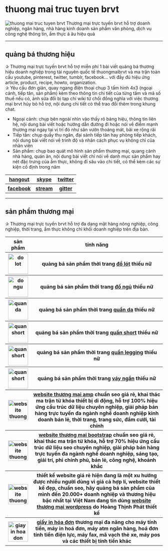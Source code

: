 # thuong mai truc tuyen brvt
<img alt="thuong mai truc tuyen brvt" src="https://thuongmaitructuyenbrvt.imfast.io/anhthuongmai/bandothuongmaibrvt.jpg">
Thương mại trực tuyến brvt hỗ trợ doanh nghiệp, ngân hàng, nhà hàng kinh doanh sản phẩm văn phòng, dịch vụ công nghệ thông tin, ẩm thực á âu hiệu quả

<hr>

## quảng bá thương hiệu
&#10032; Thương mại trực tuyến brvt hỗ trợ miễn phí 1 bài viết quảng bá thương hiệu doanh nghiệp trong tài nguyên quốc tế thuongmaibrvt và ma trận toàn cầu youtube, pinterest, twitter, tumblr, facebook... với đầy đủ hiệu ứng article, product, recipe, howto, organization.<br>
&#10032; Yêu cầu đơn giản, quay ngang điện thoại chụp 3 tấm hình 4x3 (ngoại cảnh, tiếp tân, sản phẩm) kèm theo thông tin chi tiết của từng tấm và mã số thuế nếu có, ảnh sửa đổi bị tạp chí wiki từ chối đồng nghĩa với việc thương mại brvt hủy bỏ hỗ trợ, nội dung chi tiết có thể trao đổi thêm trong khung chat.<br>
<ul>
<li>Ngoại cảnh: chụp bên ngoài nhìn vào thấy rõ bảng hiệu, thông tin liên hệ, nội dung bài viết hoặc hướng dẫn đường đi hoặc nói về điểm mạnh thương mại ngay tại vị trí đó như sân vườn thoáng mát, bãi xe rộng rãi</li>
<li>Tiếp tân: chụp quầy thu ngân, đại sảnh tiếp tân hay phòng tiếp khách, nội dung bài viết nói về trình độ và nhân cách phục vụ không chỉ của nhân viên</li>
<li>Sản phẩm: chụp bao quát mô hình sản phẩm thương mại, quang cảnh nhà hàng, quán ăn, nội dung bài viết chỉ nói về danh mục sản phẩm hay nét đặc trưng của ẩm thực, không đi sâu vào chi tiết, có thể kèm các sự kiện cố định trong năm</li>
</ul>
<table style="width:100%;">
<tr>
<th><a href="https://hangouts.google.com/call/hqgbfrzomzcgjnfm6mupnqmq3ae" target="_blank">hangout</a></th>
<th><a href="https://join.skype.com/nFE0GoIAszSa" target="_blank">skype</a></th>
<th><a href="https://twitter.com/messages/compose?recipient_id=1226715199664615426&text=H%E1%BB%97%20tr%E1%BB%A3:%20" target="_blank">twitter</a></th>
</tr>
<tr>
<th><a href="https://m.me/thuongmaigithub" target="_blank">facebook</a></th>
<th><a href="https://www.youtube.com/watch?v=tzdC3wWVmIQ" target="_blank">stream</a></th>
<th><a href="https://gitter.im/thuong-mai-brvt/community?utm_source=badge&utm_medium=badge&utm_campaign=pr-badge" target="_blank">gitter</a></th>
</tr>
</table>

<hr>

## sản phẩm thương mại
&#10032; Thương mại trực tuyến brvt hỗ trợ đa dạng mặt hàng nông nghiệp, công nghiệp, thời trang, ẩm thực không chỉ khối doanh nghiệp trên địa bàn.
<table style="width:100%;">
<tr>
<th>sản phẩm</th>
<th>tính năng</th>
</tr>
<tr>
<th><img alt="do lot" src="https://thuongmaitructuyenbrvt.imfast.io/anhthuongmai/anhtintucthuongmai/dolot.jpg" width="64px" height="64px"></th>
<th>quảng bá sản phẩm thời trang <a href="https://www.pinterest.com/pin/826832812826087876/" target="_blank" title="đồ lót">đồ lót</a> thiếu nữ</th>
</tr>
<tr>
<th><img alt="do ngu" src="https://thuongmaitructuyenbrvt.imfast.io/anhthuongmai/anhtintucthuongmai/dongu.jpg" width="64px" height="64px"></th>
<th>quảng bá sản phẩm thời trang <a href="https://www.pinterest.com/pin/826832812826087265/" target="_blank" title="đồ ngủ">đồ ngủ</a> thiếu nữ</th>
</tr>
<tr>
<th><img alt="quan da" src="https://thuongmaitructuyenbrvt.imfast.io/anhthuongmai/anhtintucthuongmai/quanda.jpg" width="64px" height="64px"></th>
<th>quảng bá sản phẩm thời trang <a href="https://www.pinterest.com/pin/826832812826087954/" target="_blank" title="quần da">quần da</a> thiếu nữ</th>
</tr>
<tr>
<th><img alt="quan short" src="https://thuongmaitructuyenbrvt.imfast.io/anhthuongmai/anhtintucthuongmai/shortjeans.jpg" width="64px" height="64px"></th>
<th>quảng bá sản phẩm thời trang <a href="https://www.pinterest.com/pin/826832812826087632/" target="_blank" title="quần short">quần short</a> thiếu nữ</th>
</tr>
<tr>
<th><img alt="quan short" src="https://thuongmaitructuyenbrvt.imfast.io/anhthuongmai/anhtintucthuongmai/legging.jpg" width="64px" height="64px"></th>
<th>quảng bá sản phẩm thời trang <a href="https://www.pinterest.com/pin/826832812826087551/" target="_blank" title="quần legging">quần legging</a> thiếu nữ</th>
</tr>
<tr>
<th><img alt="quan short" src="https://thuongmaitructuyenbrvt.imfast.io/anhthuongmai/anhtintucthuongmai/vayngan.jpg" width="64px" height="64px"></th>
<th>quảng bá sản phẩm thời trang <a href="https://www.pinterest.com/pin/826832812826087405/" target="_blank" title="váy ngắn">váy ngắn</a> thiếu nữ</th>
</tr>
<tr>
<th><img alt="website thuong mai amp" src="https://thuongmaitructuyenbrvt.imfast.io/anhthuongmai/anhsanpham/mobiledamcuoi.jpg" width="64px" height="64px"></th>
<th><a href="https://thuongmaitructuyenbrvt.github.io/sanphamthuongmai/website-thuong-mai-amp.html" target="_blank" title="website thương mại amp">website thương mại amp</a> chuẩn seo giá rẻ, khai thác ma trận từ khóa thiết bị di động, hỗ trợ 100% hiệu ứng cấu trúc dữ liệu chuyên nghiệp, giải pháp bán hàng trực tuyến đa ngành nghề doanh nghiệp kinh doanh bán lẻ, thời trang, trang sức, đầm cưới, tài chính</th>
</tr>
<tr>
<th><img alt="website thuong mai bootstrap" src="https://thuongmaitructuyenbrvt.imfast.io/anhthuongmai/anhsanpham/entertainmentnecromancers.jpg" width="64px" height="64px"></th>
<th><a href="https://thuongmaitructuyenbrvt.github.io/sanphamthuongmai/website-thuong-mai-bootstrap.html" target="_blank" title="website thương mại bootstrap">website thương mại bootstrap</a> chuẩn seo giá rẻ, khai thác ma trận từ khóa, hỗ trợ 70% hiệu ứng cấu trúc dữ liệu seo chuyên nghiệp, giải pháp bán hàng trực tuyến đa ngành nghề doanh nghiệp, sáng tạo, giải trí, phi chính phủ, bán lẻ, công nghệ, khoảnh khắc</th>
</tr>
<tr>
<th><img alt="website thuong mai wordpress" src="https://thuongmaitructuyenbrvt.imfast.io/anhthuongmai/anhhoangthinhphat/hoangthinhphatbanggia.jpg" width="64px" height="64px"></th>
<th>thiết kế website giá rẻ hiện đang là một xu hướng được nhiều người dùng vì giá cả hợp lí, website thiết kế đẹp, chuẩn seo, hãy quảng bá sản phẩm của mình đến 20.000+ doanh nghiệp và thương hiệu bậc nhất tại Việt Nam đang tin dùng <a href="https://thuongmaitructuyenbrvt.github.io/hoangthinhphat/thiet-ke-website-thuong-mai-wordpress.html" target="_blank" title="website thương mại wordpress">website thương mại wordpress</a> do Hoàng Thịnh Phát thiết kế</th>
</tr>
<tr>
<th><img alt="giay in hoa don" src="https://thuongmaitructuyenbrvt.imfast.io/anhthuongmai/anhhoangthinhphat/giayinhoadon.jpg" width="64px" height="64px"></th>
<th><a href="https://thuongmaitructuyenbrvt.github.io/hoangthinhphat/thiet-ke-website-thuong-mai-wordpress.html" target="_blank" title="giấy in hóa đơn">giấy in hóa đơn</a> thương mại đa năng cho máy tính tiền, máy in hoá đơn, máy atm ngân hàng, hoá đơn tính tiền điện lực, máy fax, mã vạch thẻ xe, máy pos và các thiết bị tính tiền khác</th>
</tr>
</table>
